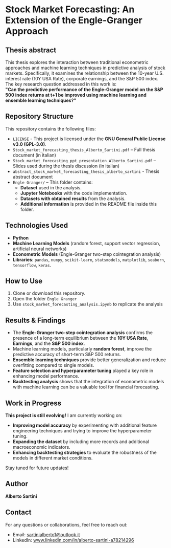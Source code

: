 # Stock Market Forecasting: An Extension of the Engle-Granger Approach  

## Thesis abstract  
This thesis explores the interaction between traditional econometric approaches and machine learning techniques in predictive analysis of stock markets. Specifically, it examines the relationship between the 10-year U.S. interest rate (10Y USA Rate), corporate earnings, and the S&P 500 index.  
The key research question addressed in this work is:  
**"Can the predictive performance of the Engle-Granger model on the S&P 500 index returns at t+1 be improved using machine learning and ensemble learning techniques?"**  

## Repository Structure  
This repository contains the following files:
- `LICENSE` - This project is licensed under the **GNU General Public License v3.0 (GPL-3.0)**.  
- `Stock_market_forecasting_thesis_Alberto_Sartini.pdf` – Full thesis document (in italian)
- `Stock_market_forecasting_ppt_presentation_Alberto_Sartini.pdf` – Slides used during the thesis discussion (in italian)
- `abstract_stock_market_forecasting_thesis_alberto_sartini` - Thesis abstract document
- `Engle Granger/` – This folder contains:  
  -  **Dataset** used in the analysis.  
  -  **Jupyter Notebooks** with the code implementation.  
  -  **Datasets with obtained results** from the analysis.  
  -  **Additional information** is provided in the README file inside this folder. 

## Technologies Used  
- **Python** 
- **Machine Learning Models** (random forest, support vector regression, artificial neural networks)  
- **Econometric Models** (Engle-Granger two-step cointegration analysis)  
- **Libraries**: `pandas`, `numpy`, `scikit-learn`, `statsmodels`, `matplotlib`, `seaborn`, `tensorflow`, `keras`.   

## How to Use  
1. Clone or download this repository.
2. Open the folder `Engle Granger`
3. Use `stock_market_forecasting_analysis.ipynb` to replicate the analysis

## Results & Findings  
- The **Engle-Granger two-step cointegration analysis** confirms the presence of a long-term equilibrium between the **10Y USA Rate**, **Earnings**, and the **S&P 500 index**.  
- Machine learning models, particularly **random forest**, improve the predictive accuracy of short-term S&P 500 returns.  
- **Ensemble learning techniques** provide better generalization and reduce overfitting compared to single models.  
- **Feature selection and hyperparameter tuning** played a key role in enhancing model performance.  
- **Backtesting analysis** shows that the integration of econometric models with machine learning can be a valuable tool for financial forecasting.

## Work in Progress  
 **This project is still evolving!** 
I am currently working on:  
- **Improving model accuracy** by experimenting with additional feature engineering techniques and trying to improve the hyperparameter tuning.  
- **Expanding the dataset** by including more records and additional macroeconomic indicators.  
- **Enhancing backtesting strategies** to evaluate the robustness of the models in different market conditions.  

Stay tuned for future updates! 

## Author
**Alberto Sartini**

## Contact
For any questions or collaborations, feel free to reach out:
- Email: sartinialberto1@outlook.it
- LinkedIn: www.linkedin.com/in/alberto-sartini-a78214296
